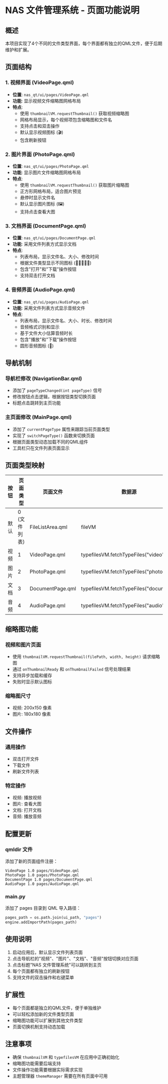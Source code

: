 # NAS 文件管理系统 - 页面功能说明

## 概述

本项目实现了4个不同的文件类型界面，每个界面都有独立的QML文件，便于后期维护和扩展。

## 页面结构

### 1. 视频界面 (VideoPage.qml)
- **位置**: `nas_qt/ui/pages/VideoPage.qml`
- **功能**: 显示视频文件缩略图网格布局
- **特点**:
  - 使用 `thumbnailVM.requestThumbnail()` 获取视频缩略图
  - 网格布局显示，每个视频项包含缩略图和文件名
  - 支持点击和双击操作
  - 默认显示视频图标 (🎬)
  - 包含刷新按钮

### 2. 图片界面 (PhotoPage.qml)
- **位置**: `nas_qt/ui/pages/PhotoPage.qml`
- **功能**: 显示图片文件缩略图网格布局
- **特点**:
  - 使用 `thumbnailVM.requestThumbnail()` 获取图片缩略图
  - 正方形网格布局，适合图片预览
  - 悬停时显示文件名
  - 默认显示图片图标 (🖼️)
  - 支持点击查看大图

### 3. 文档界面 (DocumentPage.qml)
- **位置**: `nas_qt/ui/pages/DocumentPage.qml`
- **功能**: 采用文件列表方式显示文档
- **特点**:
  - 列表布局，显示文件名、大小、修改时间
  - 根据文件类型显示不同图标 (📕📘📗📙📄)
  - 包含"打开"和"下载"操作按钮
  - 支持双击打开文档

### 4. 音频界面 (AudioPage.qml)
- **位置**: `nas_qt/ui/pages/AudioPage.qml`
- **功能**: 采用文件列表方式显示音频文件
- **特点**:
  - 列表布局，显示文件名、大小、时长、修改时间
  - 音频格式识别和显示
  - 基于文件大小估算音频时长
  - 包含"播放"和"下载"操作按钮
  - 圆形音频图标 (🎵)

## 导航机制

### 导航栏修改 (NavigationBar.qml)
- 添加了 `pageTypeChanged(int pageType)` 信号
- 修改按钮点击逻辑，根据按钮类型切换页面
- 标题点击跳转到主页功能

### 主页面修改 (MainPage.qml)
- 添加了 `currentPageType` 属性来跟踪当前页面类型
- 实现了 `switchPageType()` 函数来切换页面
- 根据页面类型动态加载不同的QML组件
- 工具栏只在文件列表页面显示

## 页面类型映射

| 按钮 | 页面类型 | 页面文件 | 数据源 |
|------|----------|----------|--------|
| 默认 | 0 (文件列表) | FileListArea.qml | fileVM |
| 视频 | 1 | VideoPage.qml | typefilesVM.fetchTypeFiles("video") |
| 图片 | 2 | PhotoPage.qml | typefilesVM.fetchTypeFiles("photo") |
| 文档 | 3 | DocumentPage.qml | typefilesVM.fetchTypeFiles("document") |
| 音频 | 4 | AudioPage.qml | typefilesVM.fetchTypeFiles("audio") |

## 缩略图功能

### 视频和图片页面
- 使用 `thumbnailVM.requestThumbnail(filePath, width, height)` 请求缩略图
- 通过 `onThumbnailReady` 和 `onThumbnailFailed` 信号处理结果
- 支持异步加载和缓存
- 失败时显示默认图标

### 缩略图尺寸
- 视频: 200x150 像素
- 图片: 180x180 像素

## 文件操作

### 通用操作
- 双击打开文件
- 下载文件
- 刷新文件列表

### 特定操作
- 视频: 播放视频
- 图片: 查看大图
- 文档: 打开文档
- 音频: 播放音频

## 配置更新

### qmldir 文件
添加了新的页面组件注册：
```
VideoPage 1.0 pages/VideoPage.qml
PhotoPage 1.0 pages/PhotoPage.qml
DocumentPage 1.0 pages/DocumentPage.qml
AudioPage 1.0 pages/AudioPage.qml
```

### main.py
添加了 pages 目录到 QML 导入路径：
```python
pages_path = os.path.join(ui_path, "pages")
engine.addImportPath(pages_path)
```

## 使用说明

1. 启动应用后，默认显示文件列表页面
2. 点击导航栏的"视频"、"图片"、"文档"、"音频"按钮切换对应页面
3. 点击标题"NAS 文件管理系统"可以跳转到主页
4. 每个页面都有独立的刷新按钮
5. 支持文件的双击操作和右键菜单

## 扩展性

- 每个页面都是独立的QML文件，便于单独维护
- 可以轻松添加新的文件类型页面
- 缩略图功能可以扩展到其他文件类型
- 页面切换机制支持动态加载

## 注意事项

- 确保 `thumbnailVM` 和 `typefilesVM` 在应用中正确初始化
- 缩略图功能需要后端支持
- 文件操作功能需要根据实际需求实现
- 主题管理器 `themeManager` 需要在所有页面中可用 